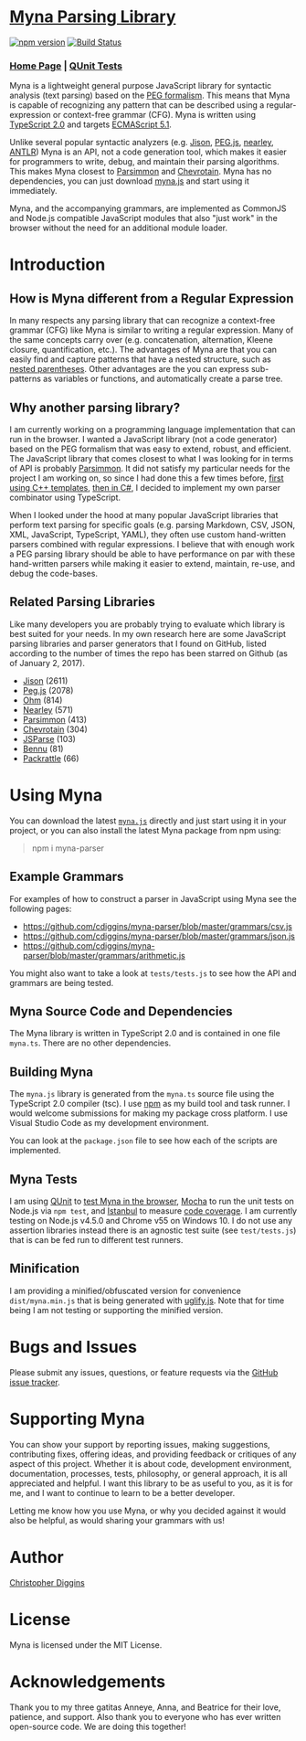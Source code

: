 # [Myna Parsing Library](https://cdiggins.github.io/myna-parser)

[![npm version](https://badge.fury.io/js/myna-parser.svg)](https://badge.fury.io/js/myna-parser) 
[![Build Status](https://travis-ci.org/cdiggins/myna-parser.svg?branch=master)](https://travis-ci.org/cdiggins/myna-parser)

### [Home Page](https://cdiggins.github.io/myna-parser) | [QUnit Tests](https://cdiggins.github.io/myna-parser/tests/qunit.html)

Myna is a lightweight general purpose JavaScript library for syntactic analysis (text parsing) based on the [PEG formalism](http://bford.info/pub/lang/peg). This means that Myna is capable of recognizing any pattern that can be described using a regular-expression or context-free grammar (CFG). Myna is written using [TypeScript 2.0](https://www.typescriptlang.org/) and targets [ECMAScript 5.1](https://www.ecma-international.org/ecma-262/5.1/). 

Unlike several popular syntactic analyzers (e.g. [Jison](http://jison.org/), [PEG.js](https://pegjs.org/), [nearley](http://nearley.js.org/), [ANTLR](http://www.antlr.org/)) Myna is an API, not a code generation tool, which makes it easier for programmers to write, debug, and maintain their parsing algorithms. This makes Myna closest to [Parsimmon](https://github.com/jneen/parsimmon) and [Chevrotain](https://github.com/SAP/chevrotain). Myna has no dependencies, you can just download [myna.js](https://github.com/cdiggins/myna-parser/raw/master/myna.js) and start using it immediately.

Myna, and the accompanying grammars, are implemented as CommonJS and Node.js compatible JavaScript modules that also "just work" in the browser without the need for an additional module loader. 

# Introduction 

## How is Myna different from a Regular Expression

In many respects any parsing library that can recognize a context-free grammar (CFG) like Myna is similar to writing a regular expression. Many of the same concepts carry over (e.g. concatenation, alternation, Kleene closure, quantification, etc.). The advantages of Myna are that you can easily find and capture patterns that have a nested structure, such as [nested parentheses](http://stackoverflow.com/questions/133601/can-regular-expressions-be-used-to-match-nested-patterns). Other advantages are the you can express sub-patterns as variables or functions, and automatically create a parse tree.  

## Why another parsing library? 

I am currently working on a programming language implementation that can run in the browser. I wanted a JavaScript library (not a code generator) based on the PEG formalism that was easy to extend, robust, and efficient. The JavaScript library that comes closest to what I was looking for in terms of API is probably [Parsimmon](https://github.com/jneen/parsimmon). It did not satisfy my particular needs for the project I am working on, so since I had done this a few times before, [first using C++ templates](http://www.drdobbs.com/cpp/recursive-descent-peg-parsers-using-c-te/212700432), [then in C#](https://www.codeproject.com/Articles/272494/Implementing-Programming-Languages-using-Csharp), I decided to implement my own parser combinator using TypeScript.

When I looked under the hood at many popular JavaScript libraries that perform text parsing for specific goals (e.g. parsing Markdown, CSV, JSON, XML, JavaScript, TypeScript, YAML), they often use custom hand-written parsers combined with regular expressions. I believe that with enough work a PEG parsing library should  be able to have performance on par with these hand-written parsers while making it easier to extend, maintain, re-use, and debug the code-bases. 

## Related Parsing Libraries

Like many developers you are probably trying to evaluate which library is best suited for your needs. In my own research here are some JavaScript parsing libraries and parser generators that I found on GitHub, listed according to the number of times the repo has been starred on Github (as of January 2, 2017).

- [Jison](https://github.com/zaach/jison) (2611)
- [Peg.js](https://github.com/pegjs/pegjs) (2078)
- [Ohm](https://github.com/harc/ohm) (814)
- [Nearley](https://github.com/Hardmath123/nearley) (571)
- [Parsimmon](https://github.com/jneen/parsimmon) (413)
- [Chevrotain](https://github.com/SAP/chevrotain) (304)
- [JSParse](https://github.com/doublec/jsparse) (103)
- [Bennu](https://github.com/mattbierner/bennu) (81)
- [Packrattle](https://github.com/robey/packrattle) (66)

# Using Myna 

You can download the latest [`myna.js`](https://github.com/cdiggins/myna-parser/raw/master/myna.js) directly and just start using it in your project, or you can also install the latest Myna package from npm using:

> npm i myna-parser

## Example Grammars 

For examples of how to construct a parser in JavaScript using Myna see the following pages:

- https://github.com/cdiggins/myna-parser/blob/master/grammars/csv.js
- https://github.com/cdiggins/myna-parser/blob/master/grammars/json.js
- https://github.com/cdiggins/myna-parser/blob/master/grammars/arithmetic.js

You might also want to take a look at `tests/tests.js` to see how the API and grammars are being tested. 

## Myna Source Code and Dependencies

The Myna library is written in TypeScript 2.0 and is contained in one file `myna.ts`. There are no other dependencies.
 
## Building Myna

The `myna.js` library is generated from the `myna.ts` source file using the TypeScript 2.0 compiler (tsc). I use [npm](http://npmjs.com) as my build tool and task runner. 
I would welcome submissions for making my package cross platform. I use Visual Studio Code as my development environment.  

<!--
The commands you can use from the shell once you have npm installed are:

- `npm run build` - Runs the TypeScript compiler (tsc) to generate `myna.js` from `myna.ts`. 

- The post build steps are to run `test`, `wincover`, `makedist` and `copyfiles` 

- `npm run test` or `npm tests` - Runs the Mocha test runner on the test suite `tests\mocha_runner.js`
- `npm run makdist` - Creates a minified version of myna `dist\myna.min.js`
- `npm run copyfiles` - Copies test files and build results to the documentation folder.  
- `npm run wincover` - Creates a code coverage report build using Istanbul (re-runs Mocha)  
-->

You can look at the `package.json` file to see how each of the scripts are implemented.    

## Myna Tests  

I am using [QUnit](http://qunitjs.com) to [test Myna in the browser](https://cdiggins.github.io/myna-parser/qunit.html), [Mocha](http://mochajs.org) to run the unit tests on Node.js via `npm test`, and [Istanbul](http://istanbul-js.org) to measure [code coverage](https://cdiggins.github.io/myna-parser/coverage/lcov-report/index.html). I am currently testing on Node.js v4.5.0 and Chrome v55 on Windows 10. I do not use any  assertion libraries instead there is an agnostic test suite (see `test/tests.js`) that is can be fed run to different test runners.    
 
## Minification   

I am providing a minified/obfuscated version for convenience `dist/myna.min.js` that is being generated with [uglify.js](https://www.npmjs.com/package/uglify-js). Note that for time being I am not testing or supporting the minified version.  

# Bugs and Issues

Please submit any issues, questions, or feature requests via the [GitHub issue tracker](https://github.com/cdiggins/myna-parser/issues).

# Supporting Myna

You can show your support by reporting issues, making suggestions, contributing fixes, offering ideas, and providing feedback or critiques of any aspect of this project. Whether it is about code, development environment, documentation, processes, tests, philosophy, or general approach, it is all appreciated and helpful. I want this library to be as useful to you, as it is for me, and I want to continue to learn to be a better developer.

Letting me know how you use Myna, or why you decided against it would also be helpful, as would sharing your grammars with us!           

# Author 

[Christopher Diggins](https://github.com/cdiggins)

# License

Myna is licensed under the MIT License.   

# Acknowledgements 

Thank you to my three gatitas Anneye, Anna, and Beatrice for their love, patience, and support. Also thank you to everyone who has ever written open-source code. We are doing this together!  

 
